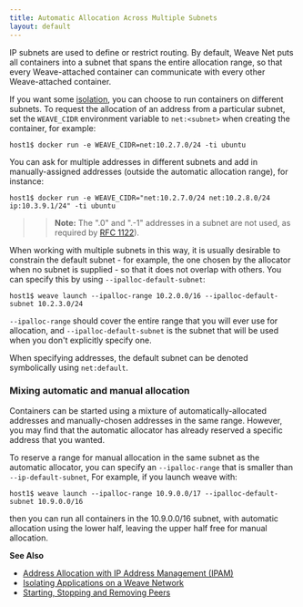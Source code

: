 ```yaml
---
title: Automatic Allocation Across Multiple Subnets
layout: default
---
```



IP subnets are used to define or restrict routing. By default, Weave Net
puts all containers into a subnet that spans the entire allocation
range, so that every Weave-attached container can communicate with every other
Weave-attached container.

If you want some [isolation](/site/using-weave/isolating-applications.md), you
can choose to run containers on different subnets.  To request the
allocation of an address from a particular subnet, set the
`WEAVE_CIDR` environment variable to `net:<subnet>` when creating the
container, for example:

    host1$ docker run -e WEAVE_CIDR=net:10.2.7.0/24 -ti ubuntu

You can ask for multiple addresses in different subnets and add in
manually-assigned addresses (outside the automatic allocation range),
for instance:

    host1$ docker run -e WEAVE_CIDR="net:10.2.7.0/24 net:10.2.8.0/24 ip:10.3.9.1/24" -ti ubuntu

>>**Note:** The ".0" and ".-1" addresses in a subnet are not used, as required by
[RFC 1122](https://tools.ietf.org/html/rfc1122#page-29)).

When working with multiple subnets in this way, it is usually
desirable to constrain the default subnet - for example, the one chosen by the
allocator when no subnet is supplied - so that it does not overlap
with others. You can specify this by using `--ipalloc-default-subnet`:

    host1$ weave launch --ipalloc-range 10.2.0.0/16 --ipalloc-default-subnet 10.2.3.0/24

`--ipalloc-range` should cover the entire range that you will ever use
for allocation, and `--ipalloc-default-subnet` is the subnet that will
be used when you don't explicitly specify one.

When specifying addresses, the default subnet can be denoted
symbolically using `net:default`.


### <a name="manual"></a>Mixing automatic and manual allocation

Containers can be started using a mixture of automatically-allocated
addresses and manually-chosen addresses in the same range. However, you may
find that the automatic allocator has already reserved a specific
address that you wanted.

To reserve a range for manual allocation in the same subnet as the
automatic allocator, you can specify an
`--ipalloc-range` that is smaller than `--ip-default-subnet`, For
example, if you launch weave with:

    host1$ weave launch --ipalloc-range 10.9.0.0/17 --ipalloc-default-subnet 10.9.0.0/16

then you can run all containers in the 10.9.0.0/16 subnet, with
automatic allocation using the lower half, leaving the upper half free
for manual allocation.


**See Also**

 * [Address Allocation with IP Address Management (IPAM)](/site/ipam/overview-init-ipam.md)
 * [Isolating Applications on a Weave Network](/site/using-weave/isolating-applications.md)
 * [Starting, Stopping and Removing Peers](/site/ipam/stop-remove-peers-ipam.md)